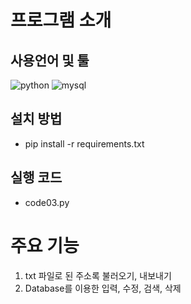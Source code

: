 # 프로그램 소개
## 사용언어 및 툴
![python](https://img.shields.io/badge/Python-3776AB?style=for-the-badge&logo=python&logoColor=white)
![mysql](https://img.shields.io/badge/MySQL-00000F?style=for-the-badge&logo=mysql&logoColor=white)
## 설치 방법
  - pip install -r requirements.txt
## 실행 코드
  - code03.py
# 주요 기능
  1. txt 파일로 된 주소록 불러오기, 내보내기
  2. Database를 이용한 입력, 수정, 검색, 삭제
